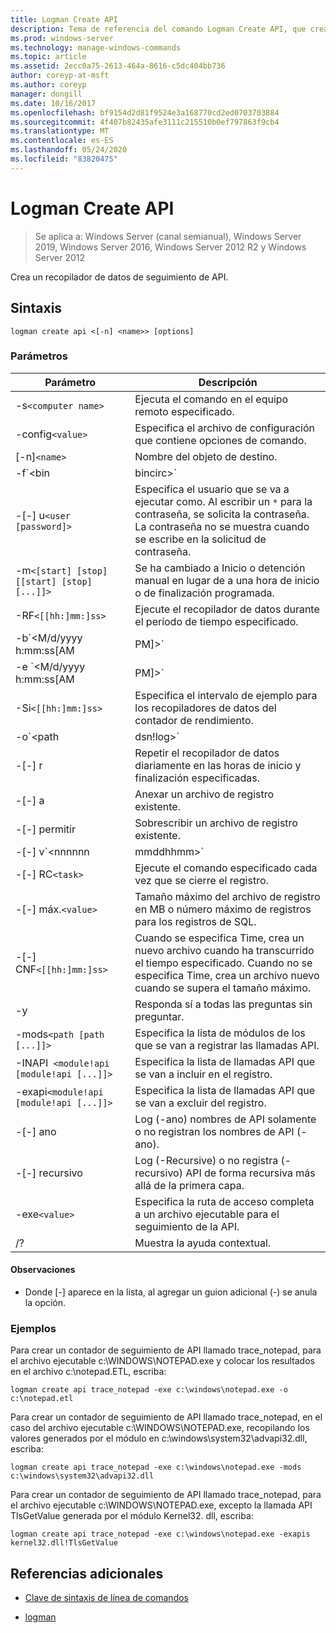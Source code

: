 ```yaml
---
title: Logman Create API
description: Tema de referencia del comando Logman Create API, que crea un recopilador de datos de seguimiento de la API.
ms.prod: windows-server
ms.technology: manage-windows-commands
ms.topic: article
ms.assetid: 2ecc0a75-2613-464a-8616-c5dc404bb736
author: coreyp-at-msft
ms.author: coreyp
manager: dongill
ms.date: 10/16/2017
ms.openlocfilehash: bf9154d2d81f9524e3a168770cd2ed0703703884
ms.sourcegitcommit: 4f407b82435afe3111c215510b0ef797863f9cb4
ms.translationtype: MT
ms.contentlocale: es-ES
ms.lasthandoff: 05/24/2020
ms.locfileid: "83820475"
---
```

# <a name="logman-create-api"></a>Logman Create API

> Se aplica a: Windows Server (canal semianual), Windows Server 2019, Windows Server 2016, Windows Server 2012 R2 y Windows Server 2012

Crea un recopilador de datos de seguimiento de API.

## <a name="syntax"></a>Sintaxis

```
logman create api <[-n] <name>> [options]
```

### <a name="parameters"></a>Parámetros

| Parámetro | Descripción |
| --------- | ----------- |
| -s`<computer name>` | Ejecuta el comando en el equipo remoto especificado. |
| -config`<value>` | Especifica el archivo de configuración que contiene opciones de comando. |
| [-n]`<name>` | Nombre del objeto de destino. |
| -f`<bin|bincirc>` | Especifica el formato del registro del recopilador de datos. |
| -[-] u`<user [password]>` | Especifica el usuario que se va a ejecutar como. Al escribir un `*` para la contraseña, se solicita la contraseña. La contraseña no se muestra cuando se escribe en la solicitud de contraseña. |
| -m`<[start] [stop] [[start] [stop] [...]]>` | Se ha cambiado a Inicio o detención manual en lugar de a una hora de inicio o de finalización programada. |
| -RF`<[[hh:]mm:]ss>` | Ejecute el recopilador de datos durante el período de tiempo especificado. |
| -b`<M/d/yyyy h:mm:ss[AM|PM]>` | Comienza a recopilar datos en el momento especificado. |
| -e `<M/d/yyyy h:mm:ss[AM|PM]>` | Finaliza la recopilación de datos en el momento especificado. |
| -Si`<[[hh:]mm:]ss>` | Especifica el intervalo de ejemplo para los recopiladores de datos del contador de rendimiento. |
| -o`<path|dsn!log>` | Especifica el archivo de registro de salida o el DSN y el nombre del conjunto de registros en una base de datos SQL. |
| -[-] r | Repetir el recopilador de datos diariamente en las horas de inicio y finalización especificadas. |
| -[-] a | Anexar un archivo de registro existente. |
| -[-] permitir | Sobrescribir un archivo de registro existente. |
| -[-] v`<nnnnnn|mmddhhmm>` | Adjunta información de versión del archivo al final del nombre del archivo de registro. |
| -[-] RC`<task>` | Ejecute el comando especificado cada vez que se cierre el registro. |
| -[-] máx.`<value>` | Tamaño máximo del archivo de registro en MB o número máximo de registros para los registros de SQL. |
| -[-] CNF`<[[hh:]mm:]ss>` | Cuando se especifica Time, crea un nuevo archivo cuando ha transcurrido el tiempo especificado. Cuando no se especifica Time, crea un archivo nuevo cuando se supera el tamaño máximo. |
| -y | Responda sí a todas las preguntas sin preguntar. |
| -mods`<path [path [...]]>` | Especifica la lista de módulos de los que se van a registrar las llamadas API. |
| -INAPI` <module!api [module!api [...]]>` | Especifica la lista de llamadas API que se van a incluir en el registro. |
| -exapi`<module!api [module!api [...]]>` | Especifica la lista de llamadas API que se van a excluir del registro. |
| -[-] ano | Log (-ano) nombres de API solamente o no registran los nombres de API (-ano). |
| -[-] recursivo | Log (-Recursive) o no registra (-recursivo) API de forma recursiva más allá de la primera capa. |
| -exe`<value>` | Especifica la ruta de acceso completa a un archivo ejecutable para el seguimiento de la API. |
| /? | Muestra la ayuda contextual. |

#### <a name="remarks"></a>Observaciones

- Donde [-] aparece en la lista, al agregar un guion adicional (-) se anula la opción.

### <a name="examples"></a>Ejemplos

Para crear un contador de seguimiento de API llamado trace_notepad, para el archivo ejecutable c:\WINDOWS\NOTEPAD.exe y colocar los resultados en el archivo c:\notepad.ETL, escriba:

```
logman create api trace_notepad -exe c:\windows\notepad.exe -o c:\notepad.etl
```

Para crear un contador de seguimiento de API llamado trace_notepad, en el caso del archivo ejecutable c:\WINDOWS\NOTEPAD.exe, recopilando los valores generados por el módulo en c:\windows\system32\advapi32.dll, escriba:

```
logman create api trace_notepad -exe c:\windows\notepad.exe -mods c:\windows\system32\advapi32.dll
```

Para crear un contador de seguimiento de API llamado trace_notepad, para el archivo ejecutable c:\WINDOWS\NOTEPAD.exe, excepto la llamada API TlsGetValue generada por el módulo Kernel32. dll, escriba:
```
logman create api trace_notepad -exe c:\windows\notepad.exe -exapis kernel32.dll!TlsGetValue
```

## <a name="additional-references"></a>Referencias adicionales

- [Clave de sintaxis de línea de comandos](command-line-syntax-key.md)

- [logman](logman.md)
